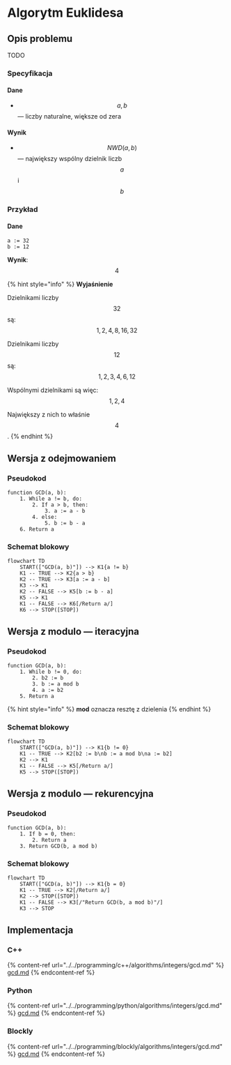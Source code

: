 # Algorytm Euklidesa

## Opis problemu

TODO

### Specyfikacja

#### Dane

* $$a, b$$ — liczby naturalne, większe od zera

#### Wynik

* $$NWD(a, b)$$ — największy wspólny dzielnik liczb $$a$$ i $$b$$ 

### Przykład

#### Dane

```
a := 32
b := 12
```

**Wynik**: $$4$$ 

{% hint style="info" %}
**Wyjaśnienie**

Dzielnikami liczby $$32$$ są: $$1, 2, 4, 8, 16, 32$$

Dzielnikami liczby $$12$$ są: $$1, 2, 3, 4, 6, 12$$

Wspólnymi dzielnikami są więc: $$1, 2, 4$$ 

Największy z nich to właśnie $$4$$.
{% endhint %}

## Wersja z odejmowaniem

### Pseudokod

```
function GCD(a, b):
    1. While a != b, do:
        2. If a > b, then:
            3. a := a - b
        4. else:
            5. b := b - a
    6. Return a
```

### Schemat blokowy

```mermaid
flowchart TD
	START(["GCD(a, b)"]) --> K1{a != b}
	K1 -- TRUE --> K2{a > b}
	K2 -- TRUE --> K3[a := a - b]
	K3 --> K1
	K2 -- FALSE --> K5[b := b - a]
	K5 --> K1
	K1 -- FALSE --> K6[/Return a/]
	K6 --> STOP([STOP])
```

## Wersja z modulo — iteracyjna

### Pseudokod

```
function GCD(a, b):
    1. While b != 0, do:
        2. b2 := b
        3. b := a mod b
        4. a := b2
    5. Return a
```

{% hint style="info" %}
**mod** oznacza resztę z dzielenia
{% endhint %}

### Schemat blokowy

```mermaid
flowchart TD
	START(["GCD(a, b)"]) --> K1{b != 0}
	K1 -- TRUE --> K2[b2 := b\nb := a mod b\na := b2]
	K2 --> K1
	K1 -- FALSE --> K5[/Return a/]
	K5 --> STOP([STOP])
```

## Wersja z modulo — rekurencyjna

### Pseudokod

```
function GCD(a, b):
    1. If b = 0, then:
        2. Return a
    3. Return GCD(b, a mod b)
```

### Schemat blokowy

```mermaid
flowchart TD
	START(["GCD(a, b)"]) --> K1{b = 0}
	K1 -- TRUE --> K2[/Return a/]
	K2 --> STOP([STOP])
	K1 -- FALSE --> K3[/"Return GCD(b, a mod b)"/]
	K3 --> STOP
```

## Implementacja

### C++

{% content-ref url="../../programming/c++/algorithms/integers/gcd.md" %}
[gcd.md](../../programming/c++/algorithms/integers/gcd.md)
{% endcontent-ref %}

### Python

{% content-ref url="../../programming/python/algorithms/integers/gcd.md" %}
[gcd.md](../../programming/python/algorithms/integers/gcd.md)
{% endcontent-ref %}

### Blockly

{% content-ref url="../../programming/blockly/algorithms/integers/gcd.md" %}
[gcd.md](../../programming/blockly/algorithms/integers/gcd.md)
{% endcontent-ref %}

